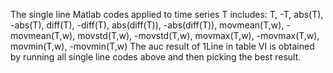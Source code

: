The single line Matlab codes applied to time series T includes: 
T, -T, abs(T), -abs(T), diff(T), -diff(T), abs(diff(T)), -abs(diff(T)), movmean(T,w), -movmean(T,w), movstd(T,w), -movstd(T,w), movmax(T,w), -movmax(T,w), movmin(T,w), -movmin(T,w)
The auc result of 1Line in table Ⅵ is obtained by running all single line codes above and then picking the best result.
